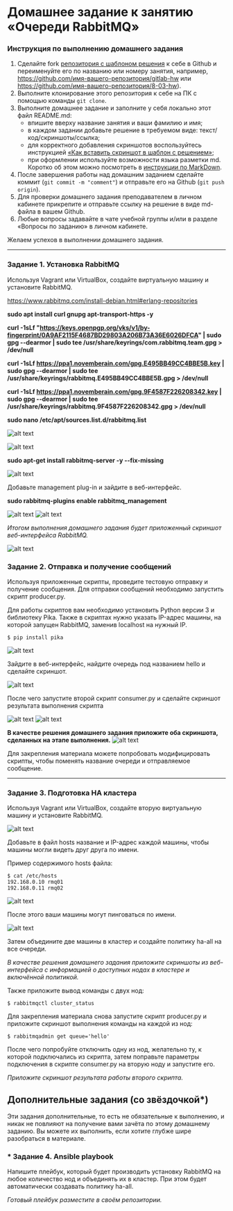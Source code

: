 # Домашнее задание к занятию  «Очереди RabbitMQ»

### Инструкция по выполнению домашнего задания

1. Сделайте fork [репозитория c шаблоном решения](https://github.com/netology-code/sys-pattern-homework) к себе в Github и переименуйте его по названию или номеру занятия, например, https://github.com/имя-вашего-репозитория/gitlab-hw или https://github.com/имя-вашего-репозитория/8-03-hw).
2. Выполните клонирование этого репозитория к себе на ПК с помощью команды `git clone`.
3. Выполните домашнее задание и заполните у себя локально этот файл README.md:
   - впишите вверху название занятия и ваши фамилию и имя;
   - в каждом задании добавьте решение в требуемом виде: текст/код/скриншоты/ссылка;
   - для корректного добавления скриншотов воспользуйтесь инструкцией [«Как вставить скриншот в шаблон с решением»](https://github.com/netology-code/sys-pattern-homework/blob/main/screen-instruction.md);
   - при оформлении используйте возможности языка разметки md. Коротко об этом можно посмотреть в [инструкции по MarkDown](https://github.com/netology-code/sys-pattern-homework/blob/main/md-instruction.md).
4. После завершения работы над домашним заданием сделайте коммит (`git commit -m "comment"`) и отправьте его на Github (`git push origin`).
5. Для проверки домашнего задания преподавателем в личном кабинете прикрепите и отправьте ссылку на решение в виде md-файла в вашем Github.
6. Любые вопросы задавайте в чате учебной группы и/или в разделе «Вопросы по заданию» в личном кабинете.

Желаем успехов в выполнении домашнего задания.

---

### Задание 1. Установка RabbitMQ

Используя Vagrant или VirtualBox, создайте виртуальную машину и установите RabbitMQ.

https://www.rabbitmq.com/install-debian.html#erlang-repositories

**sudo apt install curl gnupg apt-transport-https -y**

**curl -1sLf "https://keys.openpgp.org/vks/v1/by-fingerprint/0A9AF2115F4687BD29803A206B73A36E6026DFCA" | sudo gpg --dearmor | sudo tee /usr/share/keyrings/com.rabbitmq.team.gpg > /dev/null**

**curl -1sLf https://ppa1.novemberain.com/gpg.E495BB49CC4BBE5B.key | sudo gpg --dearmor | sudo tee /usr/share/keyrings/rabbitmq.E495BB49CC4BBE5B.gpg > /dev/null**

**curl -1sLf https://ppa1.novemberain.com/gpg.9F4587F226208342.key | sudo gpg --dearmor | sudo tee /usr/share/keyrings/rabbitmq.9F4587F226208342.gpg > /dev/null**


**sudo nano /etc/apt/sources.list.d/rabbitmq.list**

![alt text](https://github.com/anmiroshnichenko/11.04_RabbitMQ/blob/main/Screenshot_1.jpg)

![alt text](https://github.com/anmiroshnichenko/11.04_RabbitMQ/blob/main/Screenshot_2.jpg)

**sudo apt-get install rabbitmq-server -y --fix-missing**

![alt text](https://github.com/anmiroshnichenko/11.04_RabbitMQ/blob/main/Screenshot_3.jpg)

Добавьте management plug-in и зайдите в веб-интерфейс.

**sudo rabbitmq-plugins enable rabbitmq_management**

![alt text](https://github.com/anmiroshnichenko/11.04_RabbitMQ/blob/main/Screenshot_4.jpg)
![alt text](https://github.com/anmiroshnichenko/11.04_RabbitMQ/blob/main/Screenshot_5.jpg)

*Итогом выполнения домашнего задания будет приложенный скриншот веб-интерфейса RabbitMQ.*

![alt text](https://github.com/anmiroshnichenko/11.04_RabbitMQ/blob/main/Screenshot_6.jpg)


### Задание 2. Отправка и получение сообщений

Используя приложенные скрипты, проведите тестовую отправку и получение сообщения.
Для отправки сообщений необходимо запустить скрипт producer.py.

Для работы скриптов вам необходимо установить Python версии 3 и библиотеку Pika.
Также в скриптах нужно указать IP-адрес машины, на которой запущен RabbitMQ, заменив localhost на нужный IP.

```shell script
$ pip install pika
```
![alt text](https://github.com/anmiroshnichenko/11.04_RabbitMQ/blob/main/Screenshot_7.jpg)

Зайдите в веб-интерфейс, найдите очередь под названием hello и сделайте скриншот.

![alt text](https://github.com/anmiroshnichenko/11.04_RabbitMQ/blob/main/Screenshot_8.jpg)

После чего запустите второй скрипт consumer.py и сделайте скриншот результата выполнения скрипта

![alt text](https://github.com/anmiroshnichenko/11.04_RabbitMQ/blob/main/Screenshot_9.jpg)
![alt text](https://github.com/anmiroshnichenko/11.04_RabbitMQ/blob/main/Screenshot_10.jpg)

**В качестве решения домашнего задания приложите оба скриншота, сделанных на этапе выполнения.**
![alt text](https://github.com/anmiroshnichenko/11.04_RabbitMQ/blob/main/Screenshot_11.jpg)



Для закрепления материала можете попробовать модифицировать скрипты, чтобы поменять название очереди и отправляемое сообщение.

---

### Задание 3. Подготовка HA кластера

Используя Vagrant или VirtualBox, создайте вторую виртуальную машину и установите RabbitMQ.

![alt text](https://github.com/anmiroshnichenko/11.04_RabbitMQ/blob/main/Screenshot_12.jpg)

Добавьте в файл hosts название и IP-адрес каждой машины, чтобы машины могли видеть друг друга по имени.

Пример содержимого hosts файла:
```shell script
$ cat /etc/hosts
192.168.0.10 rmq01
192.168.0.11 rmq02
```
![alt text](https://github.com/anmiroshnichenko/11.04_RabbitMQ/blob/main/Screenshot_13.jpg)

После этого ваши машины могут пинговаться по имени.

![alt text](https://github.com/anmiroshnichenko/11.04_RabbitMQ/blob/main/Screenshot_14.jpg)



Затем объедините две машины в кластер и создайте политику ha-all на все очереди.

*В качестве решения домашнего задания приложите скриншоты из веб-интерфейса с информацией о доступных нодах в кластере и включённой политикой.*

Также приложите вывод команды с двух нод:

```shell script
$ rabbitmqctl cluster_status
```

Для закрепления материала снова запустите скрипт producer.py и приложите скриншот выполнения команды на каждой из нод:

```shell script
$ rabbitmqadmin get queue='hello'
```

После чего попробуйте отключить одну из нод, желательно ту, к которой подключались из скрипта, затем поправьте параметры подключения в скрипте consumer.py на вторую ноду и запустите его.

*Приложите скриншот результата работы второго скрипта.*


## Дополнительные задания (со звёздочкой*)
Эти задания дополнительные, то есть не обязательные к выполнению, и никак не повлияют на получение вами зачёта по этому домашнему заданию. Вы можете их выполнить, если хотите глубже шире разобраться в материале.

### * Задание 4. Ansible playbook

Напишите плейбук, который будет производить установку RabbitMQ на любое количество нод и объединять их в кластер.
При этом будет автоматически создавать политику ha-all.

*Готовый плейбук разместите в своём репозитории.*

